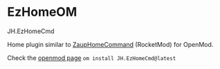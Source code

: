 # EzHomeOM
JH.EzHomeCmd


Home plugin similar to [ZaupHomeCommand](https://github.com/JonnygamingTv/ZaupHomeCommand) (RocketMod) for OpenMod.

Check the [openmod page](https://openmod.github.io/openmod-plugins/plugin?id=JH.EzHomeCmd)
`om install JH.EzHomeCmd@latest`
